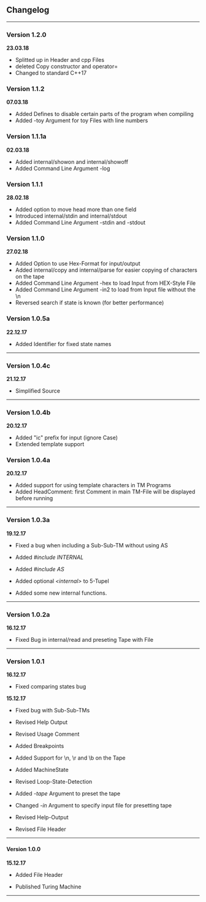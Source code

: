 ## Changelog

---

### Version 1.2.0

__23.03.18__

- Splitted up in Header and cpp Files
- deleted Copy constructor and operator=
- Changed to standard C++17

### Version 1.1.2

__07.03.18__

- Added Defines to disable certain parts of the program when compiling
- Added -toy Argument for toy Files with line numbers

### Version 1.1.1a

__02.03.18__

- Added internal/showon and internal/showoff
- Added Command Line Argument -log

### Version 1.1.1

__28.02.18__

- Added option to move head more than one field
- Introduced internal/stdin and internal/stdout
- Added Command Line Argument -stdin and -stdout

### Version 1.1.0

__27.02.18__

- Added Option to use Hex-Format for input/output
- Added internal/copy and internal/parse for easier copying of characters on the tape
- Added Command Line Argument -hex to load Input from HEX-Style File
- Added Command Line Argument -in2 to load from Input file without the \n
- Reversed search if state is known (for better performance)

### Version 1.0.5a

__22.12.17__

- Added Identifier for fixed state names

---

### Version 1.0.4c

__21.12.17__

- Simplified Source 

--- 

### Version 1.0.4b

__20.12.17__

- Added "ic" prefix for input (ignore Case)
- Extended template support

### Version 1.0.4a

__20.12.17__

- Added support for using template characters in TM Programs
- Added HeadComment: first Comment in main TM-File will be displayed before running

---

### Version 1.0.3a

__19.12.17__

- Fixed a bug when including a Sub-Sub-TM without using AS


- Added *#include* *INTERNAL*
- Added *#include* *AS*
- Added optional *&lt;internal&gt;* to 5-Tupel
- Added some new internal functions.

---

### Version 1.0.2a

__16.12.17__

- Fixed Bug in internal/read and preseting Tape with File

---

### Version 1.0.1

__16.12.17__

- Fixed comparing states bug

__15.12.17__

- Fixed bug with Sub-Sub-TMs


- Revised Help Output
- Revised Usage Comment


- Added Breakpoints
- Added Support for \n, \r and \b on the Tape
- Added MachineState
- Revised Loop-State-Detection


- Added *-tape* Argument to preset the tape
- Changed *-in* Argument to specify input file for presetting tape
- Revised Help-Output
- Revised File Header

---

#### Version 1.0.0

__15.12.17__

- Added File Header


- Published Turing Machine

---